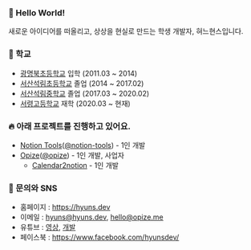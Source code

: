 ### 🎉 Hello World!
새로운 아이디어를 떠올리고, 상상을 현실로 만드는 학생 개발자, 혀느현스입니다. 

### 🏫 학교
* [광명북초등학교](http://www.kmb.es.kr/wah/main/index.htm) 입학 (2011.03 ~ 2014)
* [서산석림초등학교](http://seoklim.cnees.kr/) 졸업 (2014 ~ 2017.02)
* [서산석림중학교](http://seokrim.cnems.kr/) 졸업 (2017.03 ~ 2020.02)
* [서령고등학교](http://www.seoryeong.cnehs.kr/) 재학 (2020.03 ~ 현재)

### 🔥 아래 프로젝트를 진행하고 있어요.
* [Notion Tools](https://www.notion-tools.com/)([@notion-tools](https://github.com/notion-tools)) - 1인 개발
* [Opize](https://opize.me)([@opize](https://github.com/opize)) - 1인 개발, 사업자
  * [Calendar2notion](https://calendar2notion.opize.me) - 1인 개발

### 💬 문의와 SNS
* 홈페이지 : https://hyuns.dev
* 이메일 : [hyuns@hyuns.dev](mailto://hyuns@hyuns.dev), [hello@opize.me](hello@opize.me)
* 유튜브 : [영상](https://www.youtube.com/c/HyunSPRODUCTION/videos), [개발](https://www.youtube.com/channel/UCarkBzs9AYUZDussIi1-Etw)
* 페이스북 : https://www.facebook.com/hyunsdev/
